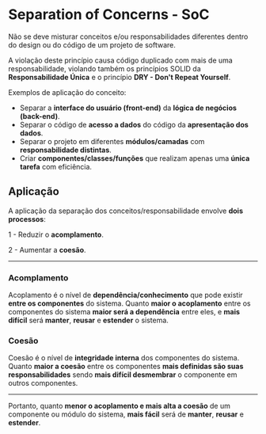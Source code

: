 # Separation of Concerns - SoC

Não se deve misturar conceitos e/ou responsabilidades diferentes dentro do design ou do código de um projeto de software.

A violação deste princípio causa código duplicado com mais de uma responsabilidade, violando também os princípios SOLID da **Responsabilidade Única** e o princípio **DRY - Don't Repeat Yourself**.

Exemplos de aplicação do conceito:
- Separar a **interface do usuário (front-end)** da **lógica de negócios (back-end)**.
- Separar o código de **acesso a dados** do código da **apresentação dos dados**.
- Separar o projeto em diferentes **módulos/camadas** com **responsabilidade distintas**.
- Criar **componentes/classes/funções** que realizam apenas uma **única tarefa** com eficiência.

## Aplicação

A aplicação da separação dos conceitos/responsabilidade envolve **dois processos**:

1 - Reduzir o **acomplamento**.

2 - Aumentar a **coesão**.

***

### Acomplamento

Acoplamento é o nível de **dependência/conhecimento** que pode existir **entre os componentes** do sistema.
Quanto **maior o acoplamento** entre os componentes do sistema **maior será a dependência** entre eles, e **mais difícil** será **manter**, **reusar** e **estender** o sistema.

### Coesão

Coesão é o nível de **integridade interna** dos componentes do sistema.
Quanto **maior a coesão** entre os componentes **mais definidas são suas responsabilidades** sendo **mais difícil desmembrar** o componente em outros componentes.

***

Portanto, quanto **menor o acoplamento e mais alta a coesão** de um componente ou módulo do sistema, **mais fácil** será de **manter**, **reusar** e **estender**.
